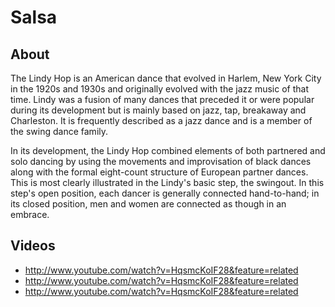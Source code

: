 # Salsa

## About
The Lindy Hop is an American dance that evolved in Harlem, New York City in the 1920s and 1930s and originally evolved with the jazz music of that time. Lindy was a fusion of many dances that preceded it or were popular during its development but is mainly based on jazz, tap, breakaway and Charleston. It is frequently described as a jazz dance and is a member of the swing dance family.

In its development, the Lindy Hop combined elements of both partnered and solo dancing by using the movements and improvisation of black dances along with the formal eight-count structure of European partner dances. This is most clearly illustrated in the Lindy's basic step, the swingout. In this step's open position, each dancer is generally connected hand-to-hand; in its closed position, men and women are connected as though in an embrace.

## Videos
* http://www.youtube.com/watch?v=HqsmcKoIF28&feature=related
* http://www.youtube.com/watch?v=HqsmcKoIF28&feature=related
* http://www.youtube.com/watch?v=HqsmcKoIF28&feature=related
